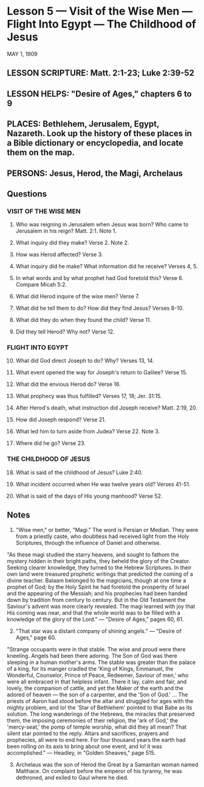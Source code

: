 # Lesson 5 — Visit of the Wise Men — Flight Into Egypt — The Childhood of Jesus

MAY 1, 1909

## LESSON SCRIPTURE: Matt. 2:1-23; Luke 2:39-52

## LESSON HELPS: "Desire of Ages," chapters 6 to 9

## PLACES: Bethlehem, Jerusalem, Egypt, Nazareth. Look up the history of these places in a Bible dictionary or encyclopedia, and locate them on the map.

## PERSONS: Jesus, Herod, the Magi, Archelaus

## Questions

### VISIT OF THE WISE MEN

1. Who was reigning in Jerusalem when Jesus was born? Who came to Jerusalem in his reign? Matt. 2:1. Note 1.

2. What inquiry did they make? Verse 2. Note 2.

3. How was Herod affected? Verse 3.

4. What inquiry did he make? What information did he receive? Verses 4, 5.

5. In what words and by what prophet had God foretold this? Verse 6. Compare Micah 5:2.

6. What did Herod inquire of the wise men? Verse 7.

7. What did he tell them to do? How did they find Jesus? Verses 8-10.

8. What did they do when they found the child? Verse 11.

9. Did they tell Herod? Why not? Verse 12.

### FLIGHT INTO EGYPT

10. What did God direct Joseph to do? Why? Verses 13, 14.

11. What event opened the way for Joseph's return to Galilee? Verse 15.

12. What did the envious Herod do? Verse 16.

13. What prophecy was thus fulfilled? Verses 17, 18; Jer. 31:15.

14. After Herod's death, what instruction did Joseph receive? Matt. 2:19, 20.

15. How did Joseph respond? Verse 21.

16. What led him to turn aside from Judea? Verse 22. Note 3.

17. Where did he go? Verse 23.

### THE CHILDHOOD OF JESUS

18. What is said of the childhood of Jesus? Luke 2:40.

19. What incident occurred when He was twelve years old? Verses 41-51.

20. What is said of the days of His young manhood? Verse 52.

## Notes

1. "Wise men," or better, "Magi." The word is Persian or Median. They were from a priestly caste, who doubtless had received light from the Holy Scriptures, through the influence of Daniel and otherwise.

"As these magi studied the starry heavens, and sought to fathom the mystery hidden in their bright paths, they beheld the glory of the Creator. Seeking clearer knowledge, they turned to the Hebrew Scriptures. In their own land were treasured prophetic writings that predicted the coming of a divine teacher. Balaam belonged to the magicians, though at one time a prophet of God; by the Holy Spirit he had foretold the prosperity of Israel and the appearing of the Messiah; and his prophecies had been handed down by tradition from century to century. But in the Old Testament the Saviour's advent was more clearly revealed. The magi learned with joy that His coming was near, and that the whole world was to be filled with a knowledge of the glory of the Lord." — "Desire of Ages," pages 60, 61.

2. "That star was a distant company of shining angels." — "Desire of Ages," page 60.

"Strange occupants were in that stable. The wise and proud were there kneeling. Angels had been there adoring. The Son of God was there sleeping in a human mother's arms. The stable was greater than the palace of a king, for its manger cradled the 'King of Kings, Emmanuel, the Wonderful, Counselor, Prince of Peace, Redeemer, Saviour of men,' who were all embraced in that helpless infant. There it lay, calm and fair, and lovely, the companion of cattle, and yet the Maker of the earth and the adored of heaven — the son of a carpenter, and the 'Son of God.' ... The priests of Aaron had stood before the altar and struggled for ages with the mighty problem, and lo! the 'Star of Bethlehem' pointed to that Babe as its solution. The long wanderings of the Hebrews, the miracles that preserved them, the imposing ceremonies of their religion, the 'ark of God,' the 'mercy-seat,' the pomp of temple worship, what did they all mean? That silent star pointed to the reply. Altars and sacrifices, prayers and prophecies, all were to end here. For four thousand years the earth had been rolling on its axis to bring about one event, and lo! it was accomplished." — Headley, in "Golden Sheaves," page 515.

3. Archelaus was the son of Herod the Great by a Samaritan woman named Malthace. On complaint before the emperor of his tyranny, he was dethroned, and exiled to Gaul where he died.